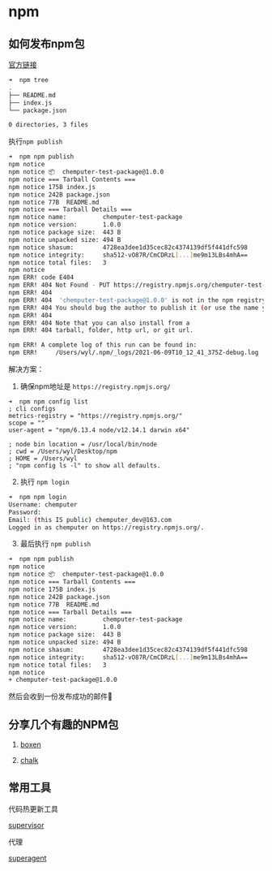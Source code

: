 # npm

## 如何发布npm包

[官方链接](https://docs.npmjs.com/packages-and-modules/contributing-packages-to-the-registry)


``` bash
➜  npm tree
.
├── README.md
├── index.js
└── package.json

0 directories, 3 files
```

执行`npm publish`

``` bash
➜  npm npm publish
npm notice 
npm notice 📦  chemputer-test-package@1.0.0
npm notice === Tarball Contents === 
npm notice 175B index.js    
npm notice 242B package.json
npm notice 77B  README.md   
npm notice === Tarball Details === 
npm notice name:          chemputer-test-package                  
npm notice version:       1.0.0                                   
npm notice package size:  443 B                                   
npm notice unpacked size: 494 B                                   
npm notice shasum:        4728ea3dee1d35cec82c4374139df5f441dfc598
npm notice integrity:     sha512-vO87R/CmCDRzL[...]me9m13LBs4mhA==
npm notice total files:   3                                       
npm notice 
npm ERR! code E404
npm ERR! 404 Not Found - PUT https://registry.npmjs.org/chemputer-test-package - Not found
npm ERR! 404 
npm ERR! 404  'chemputer-test-package@1.0.0' is not in the npm registry.
npm ERR! 404 You should bug the author to publish it (or use the name yourself!)
npm ERR! 404 
npm ERR! 404 Note that you can also install from a
npm ERR! 404 tarball, folder, http url, or git url.

npm ERR! A complete log of this run can be found in:
npm ERR!     /Users/wyl/.npm/_logs/2021-06-09T10_12_41_375Z-debug.log
```


解决方案：

1. 确保npm地址是 `https://registry.npmjs.org/`

```
➜  npm npm config list   
; cli configs
metrics-registry = "https://registry.npmjs.org/"
scope = ""
user-agent = "npm/6.13.4 node/v12.14.1 darwin x64"

; node bin location = /usr/local/bin/node
; cwd = /Users/wyl/Desktop/npm
; HOME = /Users/wyl
; "npm config ls -l" to show all defaults.
```

2. 执行 `npm login`

``` bash
➜  npm npm login
Username: chemputer
Password: 
Email: (this IS public) chemputer_dev@163.com
Logged in as chemputer on https://registry.npmjs.org/.
```

3. 最后执行 `npm publish`

```bash
➜  npm npm publish
npm notice 
npm notice 📦  chemputer-test-package@1.0.0
npm notice === Tarball Contents === 
npm notice 175B index.js    
npm notice 242B package.json
npm notice 77B  README.md   
npm notice === Tarball Details === 
npm notice name:          chemputer-test-package                  
npm notice version:       1.0.0                                   
npm notice package size:  443 B                                   
npm notice unpacked size: 494 B                                   
npm notice shasum:        4728ea3dee1d35cec82c4374139df5f441dfc598
npm notice integrity:     sha512-vO87R/CmCDRzL[...]me9m13LBs4mhA==
npm notice total files:   3                                       
npm notice 
+ chemputer-test-package@1.0.0
```

然后会收到一份发布成功的邮件📧


## 分享几个有趣的NPM包

1. [boxen](https://www.npmjs.com/package/boxen)

2. [chalk](https://www.npmjs.com/package/chalk)


## 常用工具

代码热更新工具

[supervisor](https://www.npmjs.com/package/supervisor) 

代理

[superagent](https://www.npmjs.com/package/superagent)